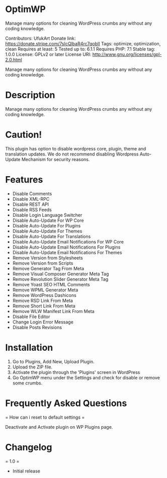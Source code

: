 # OptimWP
Manage many options for cleaning WordPress crumbs any without any coding knowledge.

Contributors: UfukArt
Donate link: https://donate.stripe.com/7sIcQlbaR4rc7qobII
Tags: optimize, optimization, clean
Requires at least: 5
Tested up to: 6.1.1
Requires PHP: 7.1
Stable tag: 1.0.0
License: GPLv2 or later
License URI: http://www.gnu.org/licenses/gpl-2.0.html

Manage many options for cleaning WordPress crumbs any without any coding knowledge.

# Description
Manage many options for cleaning WordPress crumbs any without any coding knowledge.

# Caution!
This plugin has option to disable wordpress core, plugin, theme and translation updates.
We do not recommend disabling Wordpress Auto-Update Mechanism for security reasons.

# Features
* Disable Comments
* Disable XML-RPC
* Disable REST API
* Disable RSS Feeds
* Disable Login Language Switcher
* Disable Auto-Update For WP Core
* Disable Auto-Update For Plugins
* Disable Auto-Update For Themes
* Disable Auto-Update For Translations
* Disable Auto-Update Email Notifications For WP Core
* Disable Auto-Update Email Notifications For Plugins
* Disable Auto-Update Email Notifications For Themes
* Remove Version from Stylesheets
* Remove Version from Scripts
* Remove Generator Tag From Meta
* Remove Visual Composer Generator Meta Tag
* Remove Revolution Slider Generator Meta Tag
* Remove Yoast SEO HTML Comments
* Remove WPML Generator Meta
* Remove WordPress Dashicons
* Remove RSD Link From Meta
* Remove Short Link From Meta
* Remove WLW Manifest Link From Meta
* Disable File Editor
* Change Login Error Message
* Disable Posts Revisions


# Installation
1. Go to Plugins, Add New, Upload Plugin.
2. Upload the ZIP file.
3. Activate the plugin through the 'Plugins' screen in WordPress
4. Go OptimWP menu under the Settings and check for disable or remove some crumbs.


# Frequently Asked Questions

= How can i reset to default settings =

Deactivate and Activate plugin on WP Plugins page.


# Changelog

= 1.0 =
* Initial release
